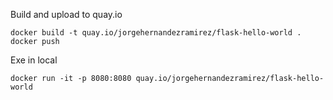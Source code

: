 Build and upload to quay.io
```
docker build -t quay.io/jorgehernandezramirez/flask-hello-world .
docker push
```

Exe in local
```
docker run -it -p 8080:8080 quay.io/jorgehernandezramirez/flask-hello-world
````